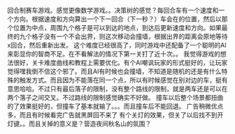 回合制赛车游戏。感觉更像数学游戏。。决策树的感觉？每回合车有一个速度和一个方向。根据速度和方向算出一个下一回合（下一秒？）车会在的位置，然后以那个位置为中点，周围九个格子是可以到达的地点，到达后更新速度和方向。如果最终的九个格子没有一个不会出界，则这次移动会撞墙，根据出界的距离会原地等待x回合，然后重新出发。
这个难度已经很高了，同时游戏中还配备了一个聪明的AI来彰显你的智商不足。在不看解法的情况下第一关打了近十次。。
我觉得游戏的想法很好，关卡难度曲线和教程上需要优化。有个AI嘲讽玩家的形式挺好的，让玩家觉得嘿我倒不信这个邪了。而且AI有时候也会撞墙，不知道是随机的还是有什么特殊的触发方式。而且因为不能落在同一个点，所以有时候感觉在别对边的车，挺有意思哈哈。不过只有最后落子的限制，没有整个路线的限制，就是两车还是可以在两个落子之间交叉。不过路线的限制感觉确实不好做。
撞车以后整个场景都扭曲的了效果挺好的，但撞车了基本就输了。。。而且撞车后不能回退。
广告稍微优点多，而且有时候看完广告就黑屏回不来了
有个关灯的效果，但关了以后找不到开灯键。。而且关掉的意义是？营造夜间秋名山的氛围？
